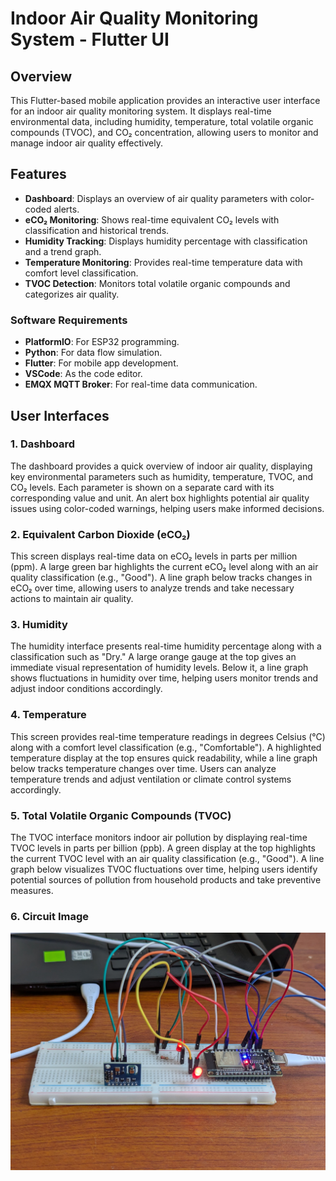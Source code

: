 # Indoor Air Quality Monitoring System - Flutter UI

## Overview
This Flutter-based mobile application provides an interactive user interface for an indoor air quality monitoring system. It displays real-time environmental data, including humidity, temperature, total volatile organic compounds (TVOC), and CO₂ concentration, allowing users to monitor and manage indoor air quality effectively.

## Features
- **Dashboard**: Displays an overview of air quality parameters with color-coded alerts.
- **eCO₂ Monitoring**: Shows real-time equivalent CO₂ levels with classification and historical trends.
- **Humidity Tracking**: Displays humidity percentage with classification and a trend graph.
- **Temperature Monitoring**: Provides real-time temperature data with comfort level classification.
- **TVOC Detection**: Monitors total volatile organic compounds and categorizes air quality.

### Software Requirements
- **PlatformIO**: For ESP32 programming.
- **Python**: For data flow simulation.
- **Flutter**: For mobile app development.
- **VSCode**: As the code editor.
- **EMQX MQTT Broker**: For real-time data communication.


## User Interfaces

### 1. Dashboard
The dashboard provides a quick overview of indoor air quality, displaying key environmental parameters such as humidity, temperature, TVOC, and CO₂ levels. Each parameter is shown on a separate card with its corresponding value and unit. An alert box highlights potential air quality issues using color-coded warnings, helping users make informed decisions.

### 2. Equivalent Carbon Dioxide (eCO₂)
This screen displays real-time data on eCO₂ levels in parts per million (ppm). A large green bar highlights the current eCO₂ level along with an air quality classification (e.g., "Good"). A line graph below tracks changes in eCO₂ over time, allowing users to analyze trends and take necessary actions to maintain air quality.

### 3. Humidity
The humidity interface presents real-time humidity percentage along with a classification such as "Dry." A large orange gauge at the top gives an immediate visual representation of humidity levels. Below it, a line graph shows fluctuations in humidity over time, helping users monitor trends and adjust indoor conditions accordingly.

### 4. Temperature
This screen provides real-time temperature readings in degrees Celsius (°C) along with a comfort level classification (e.g., "Comfortable"). A highlighted temperature display at the top ensures quick readability, while a line graph below tracks temperature changes over time. Users can analyze temperature trends and adjust ventilation or climate control systems accordingly.

### 5. Total Volatile Organic Compounds (TVOC)
The TVOC interface monitors indoor air pollution by displaying real-time TVOC levels in parts per billion (ppb). A green display at the top highlights the current TVOC level with an air quality classification (e.g., "Good"). A line graph below visualizes TVOC fluctuations over time, helping users identify potential sources of pollution from household products and take preventive measures.

### 6. Circuit Image
![Circuit Image](assets/images/circuit.jpeg)

